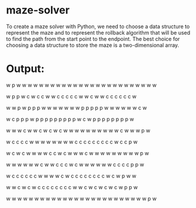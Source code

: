 # maze-solver
To create a maze solver with Python, we need to choose a data structure to represent the maze and to represent the rollback algorithm that will be used to find the path from the start point to the endpoint. The best choice for choosing a data structure to store the maze is a two-dimensional array.

# Output:

 w  p  w  w  w  w  w  w  w  w  w  w  w  w  w  w  w  w  w  w  w  w  w  w  w  w  w 

 w  p  p  w  c  w  c  c  w  w  c  c  c  c  c  w  w  c  w  w  c  c  c  c  c  c  w 

 w  w  p  w  p  p  p  w  w  w  w  w  w  w  p  p  p  p  p  w  w  w  w  w  w  c  w 

 w  c  p  p  p  w  p  p  p  p  p  p  p  p  p  w  c  w  p  p  p  p  p  p  p  p  w 

 w  w  w  c  w  w  c  w  c  w  c  w  w  w  w  w  w  w  w  w  w  c  w  w  w  p  w 

 w  c  c  c  c  w  w  w  w  w  w  w  w  c  c  c  c  c  c  c  c  c  w  c  c  p  w 

 w  c  w  c  w  w  w  w  c  c  w  c  w  w  w  c  w  w  w  w  w  w  w  w  w  p  w 

 w  w  w  w  w  w  c  w  w  c  c  c  w  c  w  w  w  w  w  w  c  c  c  c  p  p  w 

 w  c  c  c  c  c  c  w  w  w  w  c  w  c  c  c  c  c  c  c  c  w  c  w  p  w  w 

 w  w  c  w  c  w  c  c  c  c  c  c  c  c  w  w  c  w  c  w  c  w  c  w  p  p  w 

 w  w  w  w  w  w  w  w  w  w  w  w  w  w  w  w  w  w  w  w  w  w  w  w  w  p  w 
